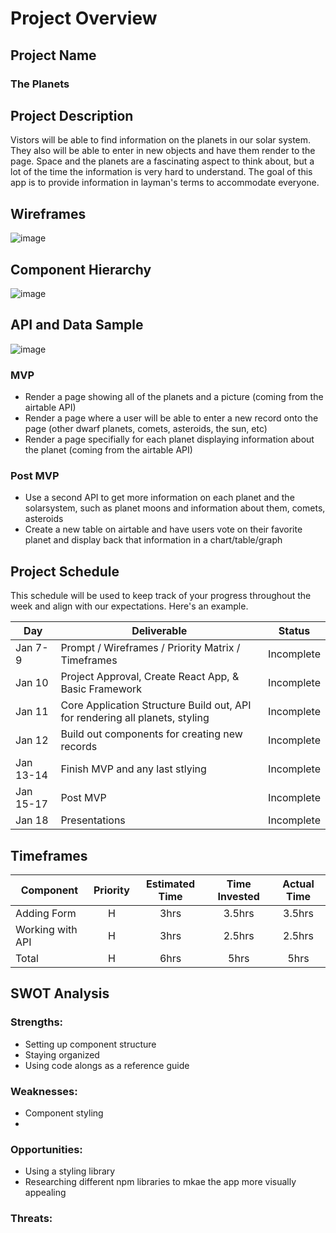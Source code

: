 # Project Overview

## Project Name
<h3>The Planets</h3>

## Project Description
<p>Vistors will be able to find information on the planets in our solar system. They also will be able to enter in new objects and have them render to the page. Space and the planets are a fascinating aspect to think about, but a lot of the time the information is very hard to understand. The goal of this app is to provide information in layman's terms to accommodate everyone. </p>

## Wireframes
![image](https://user-images.githubusercontent.com/80793283/148662528-38ea55b7-c05c-4fca-9547-401942dcd4a6.png)

## Component Hierarchy
![image](https://user-images.githubusercontent.com/80793283/148662565-d7299a34-e56e-46ef-8efc-d5ba489c9e8c.png)

## API and Data Sample

![image](https://user-images.githubusercontent.com/80793283/148663154-2fd0d387-693c-40bf-b677-7b325444dda1.png)


### MVP
- Render a page showing all of the planets and a picture (coming from the airtable API)
- Render a page where a user will be able to enter a new record onto the page (other dwarf planets, comets, asteroids, the sun, etc)
- Render a page specifially for each planet displaying information about the planet (coming from the airtable API)


### Post MVP
- Use a second API to get more information on each planet and the solarsystem, such as planet moons and information about them, comets, asteroids
- Create a new table on airtable and have users vote on their favorite planet and display back that information in a chart/table/graph

## Project Schedule

This schedule will be used to keep track of your progress throughout the week and align with our expectations. Here's an example.

|  Day | Deliverable | Status
|---|---| ---|
|Jan 7-9| Prompt / Wireframes / Priority Matrix / Timeframes | Incomplete
|Jan 10| Project Approval, Create React App, & Basic Framework | Incomplete
|Jan 11| Core Application Structure Build out, API for rendering all planets, styling | Incomplete
|Jan 12| Build out components for creating new records | Incomplete
|Jan 13-14| Finish MVP and any last stlying  | Incomplete
|Jan 15-17| Post MVP | Incomplete
|Jan 18| Presentations | Incomplete

## Timeframes

| Component | Priority | Estimated Time | Time Invested | Actual Time |
| --- | :---: |  :---: | :---: | :---: |
| Adding Form | H | 3hrs| 3.5hrs | 3.5hrs |
| Working with API | H | 3hrs| 2.5hrs | 2.5hrs |
| Total | H | 6hrs| 5hrs | 5hrs |

## SWOT Analysis

### Strengths:
- Setting up component structure
- Staying organized
- Using code alongs as a reference guide

### Weaknesses:
- Component styling
- 

### Opportunities:
- Using a styling library
- Researching different npm libraries to mkae the app more visually appealing

### Threats:
